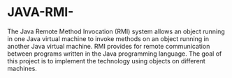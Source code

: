 # JAVA-RMI-
The Java Remote Method Invocation (RMI) system allows an object running in one Java virtual machine to invoke methods on an object running in another Java virtual machine. RMI provides for remote communication between programs written in the Java programming language.
The goal of this project is to implement the technology using objects on different machines.
